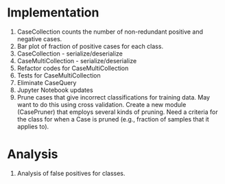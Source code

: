 # Implementation
1. CaseCollection counts the number of non-redundant positive and negative cases.
1. Bar plot of fraction of positive cases for each class.
1. CaseCollection - serialize/deserialize
2. CaseMultiCollection - serialize/deserialize
3. Refactor codes for CaseMultiCollection
4. Tests for CaseMultiCollection
5. Eliminate CaseQuery
6. Jupyter Notebook updates
7. Prune cases that give incorrect classifications for training data. May
   want to do this using cross validation. Create a new module (CasePruner)
   that employs several kinds of pruning. Need a criteria for the class for
   when a Case is pruned (e.g., fraction of samples that it applies to).
   
# Analysis
1. Analysis of false positives for classes.
